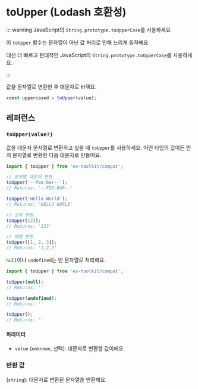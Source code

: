# toUpper (Lodash 호환성)

::: warning JavaScript의 `String.prototype.toUpperCase`를 사용하세요

이 `toUpper` 함수는 문자열이 아닌 값 처리로 인해 느리게 동작해요.

대신 더 빠르고 현대적인 JavaScript의 `String.prototype.toUpperCase`를 사용하세요.

:::

값을 문자열로 변환한 후 대문자로 바꿔요.

```typescript
const uppercased = toUpper(value);
```

## 레퍼런스

### `toUpper(value?)`

값을 대문자 문자열로 변환하고 싶을 때 `toUpper`를 사용하세요. 어떤 타입의 값이든 먼저 문자열로 변환한 다음 대문자로 만들어요.

```typescript
import { toUpper } from 'es-toolkit/compat';

// 문자열 대문자 변환
toUpper('--foo-bar--');
// Returns: '--FOO-BAR--'

toUpper('Hello World');
// Returns: 'HELLO WORLD'

// 숫자 변환
toUpper(123);
// Returns: '123'

// 배열 변환
toUpper([1, 2, 3]);
// Returns: '1,2,3'
```

`null`이나 `undefined`는 빈 문자열로 처리해요.

```typescript
import { toUpper } from 'es-toolkit/compat';

toUpper(null);
// Returns: ''

toUpper(undefined);
// Returns: ''

toUpper();
// Returns: ''
```

#### 파라미터

- `value` (`unknown`, 선택): 대문자로 변환할 값이에요.

### 반환 값

(`string`): 대문자로 변환된 문자열을 반환해요.